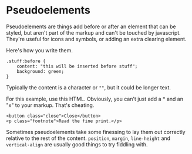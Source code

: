 # Pseudoelements

Pseudoelements are things add before or after an element that can be styled,
but aren't part of the markup and can't be touched by javascript. They're useful for
icons and symbols, or adding an extra clearing element.

Here's how you write them.

    .stuff:before {
        content: "this will be inserted before stuff";
        background: green;
    }

Typically the content is a character or `""`, but it could be longer text.

For this example, use this HTML. Obviously, you can't just add a * and an "x" to your markup. That's cheating.

    <button class="close">Close</button>
    <p class="footnote">Read the fine print.</p>

Sometimes pseudoelements take some finessing to lay them out correctly relative to the rest of the content.
`position`, `margin`, `line-height` and `vertical-align` are usually good things to try fiddling with.
